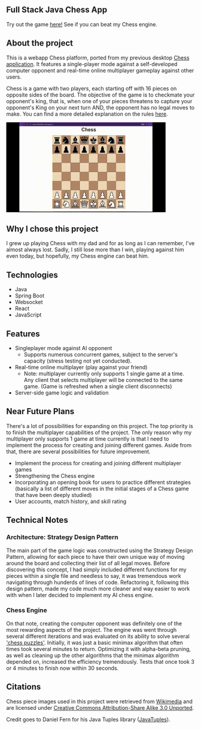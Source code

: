 ## Full Stack Java Chess App

Try out the game [here!](https://chess-c486876bf51a.herokuapp.com/) See if you can beat my Chess engine.

## About the project
This is a webapp Chess platform, ported from my previous desktop [Chess application](https://github.com/BryanJ1ang/Java-Chess). It features a single-player mode against a self-developed computer opponent and real-time online multiplayer gameplay against other users.

Chess is a game with two players, each starting off with 16 pieces on opposite sides of the board. The objective of the game is to checkmate your opponent's king, that is, when one of your pieces threatens to capture your opponent's King on your next turn AND, the opponent has no legal moves to make. You can find a more detailed explanation on the rules [here](https://www.chess.com/learn-how-to-play-chess).

![Demo](https://github.com/BryanJ1ang/chess-spring/blob/master/Demo%20GIF.gif)

## Why I chose this project 
I grew up playing Chess with my dad and for as long as I can remember, I've almost always lost. Sadly, I still lose more than I win, playing against him even today, but hopefully, my Chess engine can beat him. 

## Technologies
- Java
- Spring Boot
- Websocket
- React
- JavaScript

## Features
- Singleplayer mode against AI opponent
  - Supports numerous concurrent games, subject to the server's capacity (stress testing not yet conducted).
- Real-time online multiplayer (play against your friend)
  - Note: multiplayer currently only supports 1 single game at a time. Any client that selects multiplayer will be connected to the same game. (Game is refreshed when a single client disconnects)
- Server-side game logic and validation

## Near Future Plans
There's a lot of possibilities for expanding on this project. The top priority is to finish the multiplayer capabilities of the project. The only reason why my multiplayer only supports 1 game at time
currently is that I need to implement the process for creating and joining different games. Aside from that, there are several possibilities for future improvement.

- Implement the process for creating and joining different multiplayer games
- Strengthening the Chess engine
- Incorporating an opening book for users to practice different strategies
  (basically a list of different moves in the initial stages of a Chess game that have been deeply studied)
- User accounts, match history, and skill rating

## Technical Notes

### Architecture: Strategy Design Pattern
The main part of the game logic was constructed using the Strategy Design Pattern, allowing for each piece to have their 
own unique way of moving around the board and collecting their list of all legal moves. Before discovering this concept, 
I had simply included different functions for my pieces within a single file and needless to say, it was tremendous work navigating 
through hunderds of lines of code. Refactoring it, following this design pattern, made my code much more cleaner and way easier to work 
with when I later decided to implement my AI chess engine.

### Chess Engine
On that note, creating the computer opponent was definitely one of the most rewarding aspects of the project. The engine was went through several different iterations
and was evaluated on its ability to solve several ['chess puzzles'](https://lichess.org/study/WiuSw3ga/c9rkZk4L). Initially, it was just a basic minimax algorithm that often times
took several minutes to return. Optimizing it with alpha-beta pruning, as well as cleaning up the other algorithms that the minimax algorithm depended on, increased the efficiency tremendously. 
Tests that once took 3 or 4 minutes to finish now within 30 seconds. 


## Citations
Chess piece images used in this project were retrieved from [Wikimedia](https://commons.wikimedia.org/wiki/Category:PNG_chess_pieces/Standard_transparent) and are licensed under [Creative Commons Attribution-Share Alike 3.0 Unported](https://creativecommons.org/licenses/by-sa/3.0/deed.en).

Credit goes to Daniel Fern for his Java Tuples library ([JavaTuples](https://www.javatuples.org/index.html)).



